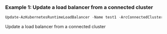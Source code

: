 ### Example 1: Update a load balancer from a connected cluster
```powershell
Update-AzKubernetesRuntimeLoadBalancer -Name test1 -ArcConnectedClusterUri /subscriptions/00000000-1111-2222-3333-444444444444/resourceGroups/example/providers/Microsoft.Kubernetes/connectedClusters/cluster1 -Address 192.168.50.5/32
```

Update a load balancer from a connected cluster


